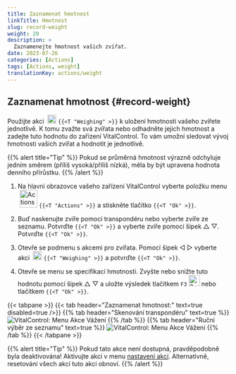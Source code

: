 ```yaml
---
title: Zaznamenat hmotnost
linkTitle: Hmotnost
slug: record-weight
weight: 20
description: >
  Zaznamenejte hmotnost vašich zvířat.
date: 2023-07-26
categories: [Actions]
tags: [Actions, weight]
translationKey: actions/weight
---
```


## Zaznamenat hmotnost {#record-weight}
Použijte akci &nbsp;<img src="/icons/actions/weight.svg" width="20" align="bottom" alt="Weighing" /> `{{<T "Weighing" >}}` k uložení hmotnosti vašeho zvířete jednotlivě. K tomu zvažte svá zvířata nebo odhadněte jejich hmotnost a zadejte tuto hodnotu do zařízení VitalControl. To vám umožní sledovat vývoj hmotnosti vašich zvířat a hodnotit je jednotlivě.

{{% alert title="Tip" %}}
Pokud se průměrná hmotnost výrazně odchyluje jedním směrem (příliš vysoká/příliš nízká), měla by být upravena hodnota denního přírůstku.
{{% /alert %}}

1. Na hlavní obrazovce vašeho zařízení VitalControl vyberte položku menu &nbsp;<img src="/icons/actions.svg" width="40" align="bottom" alt="Actions" /> `{{<T "Actions" >}}` a stiskněte tlačítko `{{<T "Ok" >}}`.

2. Buď naskenujte zvíře pomocí transpondéru nebo vyberte zvíře ze seznamu. Potvrďte `{{<T "Ok" >}}` a vyberte zvíře pomocí šipek △ ▽. Potvrďte `{{<T "Ok" >}}`.

3. Otevře se podmenu s akcemi pro zvířata. Pomocí šipek ◁ ▷ vyberte akci &nbsp;<img src="/icons/actions/weight.svg" width="20" align="bottom" alt="Weighing" /> `{{<T "Weighing" >}}` a potvrďte `{{<T "Ok" >}}`.

4. Otevře se menu se specifikací hmotnosti. Zvyšte nebo snižte tuto hodnotu pomocí šipek △ ▽ a uložte výsledek tlačítkem `F3` <img src="/icons/footer/save.svg" width="25" align="bottom" alt="Save" /> nebo tlačítkem `{{<T "Ok" >}}`.

{{< tabpane >}}
{{< tab header="Zaznamenat hmotnost:" text=true disabled=true />}}
{{% tab header="Skenování transpondéru" text=true %}}
  ![VitalControl: Menu Akce Vážení](../images/weighing-scan.png "Vážení")
{{% /tab %}}
{{% tab header="Ruční výběr ze seznamu" text=true %}}
  ![VitalControl: Menu Akce Vážení](../images/weighing.png "Vážení")
{{% /tab %}}
{{< /tabpane >}}

{{% alert title="Tip" %}}
Pokud tato akce není dostupná, pravděpodobně byla deaktivována! Aktivujte akci v menu [nastavení akcí](../settings/). Alternativně, resetování všech akcí tuto akci obnoví.
{{% /alert %}}


